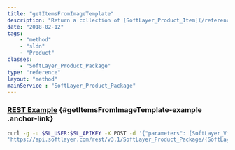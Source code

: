 ```yaml
---
title: "getItemsFromImageTemplate"
description: "Return a collection of [SoftLayer_Product_Item](/reference/datatypes/SoftLayer_Product_Item) objects from a [SoftLayer_Virtual_Guest_Block_Device_Template_Group](/reference/datatypes/SoftLayer_Virtual_Guest_Block_Device_Template_Group) object"
date: "2018-02-12"
tags:
    - "method"
    - "sldn"
    - "Product"
classes:
    - "SoftLayer_Product_Package"
type: "reference"
layout: "method"
mainService : "SoftLayer_Product_Package"
---
```


### [REST Example](#getItemsFromImageTemplate-example) <a href="/article/rest/"><i class="fas fa-question"></i></a> {#getItemsFromImageTemplate-example .anchor-link} 
```bash
curl -g -u $SL_USER:$SL_APIKEY -X POST -d '{"parameters": [SoftLayer_Virtual_Guest_Block_Device_Template_Group]}' \
'https://api.softlayer.com/rest/v3.1/SoftLayer_Product_Package/{SoftLayer_Product_PackageID}/getItemsFromImageTemplate'
```
